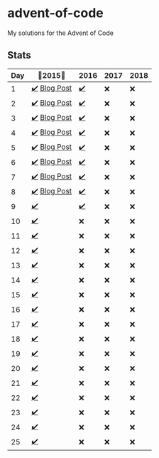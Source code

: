# advent-of-code
My solutions for the Advent of Code

## Stats

| Day |   :tada:2015:tada:    |  2016  |  2017  |  2018  |
|-----|-----------------------|--------|--------|--------|
| 1   | [:heavy_check_mark:][201501S] [Blog Post][201501]  | [:heavy_check_mark:][201601S]    | :x:    | :x:    |
| 2   | [:heavy_check_mark:][201502S] [Blog Post][201502]  | [:heavy_check_mark:][201602S]    | :x:    | :x:    |
| 3   | [:heavy_check_mark:][201503S] [Blog Post][201503]  | [:heavy_check_mark:][201603S]    | :x:    | :x:    |
| 4   | [:heavy_check_mark:][201504S] [Blog Post][201504]  | [:heavy_check_mark:][201604S]    | :x:    | :x:    |
| 5   | [:heavy_check_mark:][201505S] [Blog Post][201505]  | [:heavy_check_mark:][201605S]    | :x:    | :x:    |
| 6   | [:heavy_check_mark:][201506S] [Blog Post][201506]  | [:heavy_check_mark:][201606S]    | :x:    | :x:    |
| 7   | [:heavy_check_mark:][201507S] [Blog Post][201507]  | [:heavy_check_mark:][201607S]    | :x:    | :x:    |
| 8   | [:heavy_check_mark:][201508S] [Blog Post][201508]  | [:heavy_check_mark:][201608S]    | :x:    | :x:    |
| 9   | [:heavy_check_mark:][201509S]    | [:heavy_check_mark:][201609S]    | :x:    | :x:    |
| 10  | [:heavy_check_mark:][201510S]    | :x:    | :x:    | :x:    |
| 11  | [:heavy_check_mark:][201511S]    | :x:    | :x:    | :x:    |
| 12  | [:heavy_check_mark:][201512S]    | :x:    | :x:    | :x:    |
| 13  | [:heavy_check_mark:][201513S]    | :x:    | :x:    | :x:    |
| 14  | [:heavy_check_mark:][201514S]    | :x:    | :x:    | :x:    |
| 15  | [:heavy_check_mark:][201515S]    | :x:    | :x:    | :x:    |
| 16  | [:heavy_check_mark:][201516S]    | :x:    | :x:    | :x:    |
| 17  | [:heavy_check_mark:][201517S]    | :x:    | :x:    | :x:    |
| 18  | [:heavy_check_mark:][201518S]    | :x:    | :x:    | :x:    |
| 19  | [:heavy_check_mark:][201519S]    | :x:    | :x:    | :x:    |
| 20  | [:heavy_check_mark:][201520S]    | :x:    | :x:    | :x:    |
| 21  | [:heavy_check_mark:][201521S]    | :x:    | :x:    | :x:    |
| 22  | [:heavy_check_mark:][201522S]    | :x:    | :x:    | :x:    |
| 23  | [:heavy_check_mark:][201523S]    | :x:    | :x:    | :x:    |
| 24  | [:heavy_check_mark:][201524S]    | :x:    | :x:    | :x:    |
| 25  | [:heavy_check_mark:][201525S]    | :x:    | :x:    | :x:    |

[201501]: https://dmatrix.dev/advent-of-code-year-2015-day-1/
[201502]: https://dmatrix.dev/advent-of-code-year-2015-day-2/
[201503]: https://dmatrix.dev/advent-of-code-year-2015-day-3/
[201504]: https://dmatrix.dev/advent-of-code-year-2015-day-4/
[201505]: https://dmatrix.dev/advent-of-code-year-2015-day-5/
[201506]: https://dmatrix.dev/advent-of-code-year-2015-day-6/
[201507]: https://dmatrix.dev/advent-of-code-year-2015-day-7/
[201508]: https://dmatrix.dev/advent-of-code-year-2015-day-8/


[201501S]: CSharp/Solutions/2015/1
[201502S]: CSharp/Solutions/2015/2
[201503S]: CSharp/Solutions/2015/3
[201504S]: CSharp/Solutions/2015/4
[201505S]: CSharp/Solutions/2015/5
[201506S]: CSharp/Solutions/2015/6
[201507S]: CSharp/Solutions/2015/7
[201508S]: CSharp/Solutions/2015/8
[201509S]: CSharp/Solutions/2015/9
[201510S]: CSharp/Solutions/2015/10
[201511S]: CSharp/Solutions/2015/11
[201512S]: CSharp/Solutions/2015/12
[201513S]: CSharp/Solutions/2015/13
[201514S]: CSharp/Solutions/2015/14
[201515S]: CSharp/Solutions/2015/15
[201516S]: CSharp/Solutions/2015/16
[201517S]: CSharp/Solutions/2015/17
[201518S]: CSharp/Solutions/2015/18
[201519S]: CSharp/Solutions/2015/19
[201520S]: CSharp/Solutions/2015/20
[201521S]: CSharp/Solutions/2015/21
[201522S]: CSharp/Solutions/2015/22
[201523S]: CSharp/Solutions/2015/23
[201524S]: CSharp/Solutions/2015/24
[201525S]: CSharp/Solutions/2015/25

[201601S]: CSharp/Solutions/2016/1
[201602S]: CSharp/Solutions/2016/2
[201603S]: CSharp/Solutions/2016/3
[201604S]: CSharp/Solutions/2016/4
[201605S]: CSharp/Solutions/2016/5
[201606S]: CSharp/Solutions/2016/6
[201607S]: CSharp/Solutions/2016/7
[201608S]: CSharp/Solutions/2016/8
[201609S]: CSharp/Solutions/2016/9
